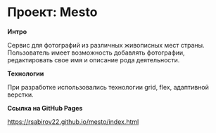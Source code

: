 # Проект: Mesto

**Интро**

Сервис для фотографий из различных живописных мест страны. Пользователь имеет возможность добавлять фотографии, редактировать свое имя и описание рода деятельности.  

**Технологии**

При разработке использовались технологии grid, flex, адаптивной верстки.

**Ссылка на GitHub Pages**

https://rsabirov22.github.io/mesto/index.html


